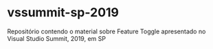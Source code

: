 # vssummit-sp-2019
Repositório contendo o material sobre Feature Toggle apresentado no Visual Studio Summit, 2019, em SP
